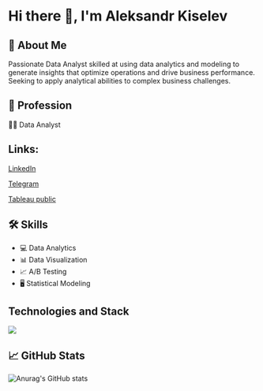 # Hi there 👋, I'm Aleksandr Kiselev

## 🚀 About Me

Passionate Data Analyst skilled at using data analytics and modeling to generate insights that optimize operations and drive business performance. Seeking to apply analytical abilities to complex business challenges.

## 💼 Profession

👨‍💻 Data Analyst

## Links:

[LinkedIn](https://www.linkedin.com/in/aleksandr-kiselev-450b4777/)

[Telegram](https://t.me/otkudau)

[Tableau public](https://public.tableau.com/app/profile/alex2792)

## 🛠️ Skills

- 💻 Data Analytics
- 📊 Data Visualization
- 📈 A/B Testing
- 🖥️ Statistical Modeling

## Technologies and Stack

<img src="https://img.shields.io/badge/PostgreSQL-316192?style=for-the-badge&logo=postgresql&logoColor=white" />


## 📈 GitHub Stats

![Anurag's GitHub stats](https://github-readme-stats.vercel.app/api?username=otkudakod&show_icons=true&theme=merko)

<!--
**Otkudakod/Otkudakod** is a ✨ _special_ ✨ repository because its `README.md` (this file) appears on your GitHub profile.

Here are some ideas to get you started:

- 🔭 I’m currently working on ...
- 🌱 I’m currently learning ...
- 👯 I’m looking to collaborate on ...
- 🤔 I’m looking for help with ...
- 💬 Ask me about ...
📫 How to reach me: ...
- 😄 Pronouns: ...
- ⚡ Fun fact: ...
#### Stack:

<img align="left" alt="HTML5" width="46px" src="https://svgshare.com/i/v1C.svg" />
<img align="left" alt="HTML5" width="46px" src="https://svgshare.com/i/uzj.svg" />
<img align="left" alt="HTML5" width="46px" src="https://svgshare.com/i/v1f.svg" />
<img align="left" alt="HTML5" width="46px" src="https://svgshare.com/i/v1r.svg" />
<img align="left" alt="HTML5" width="46px" src="https://svgshare.com/i/uyu.svg" />

-->
